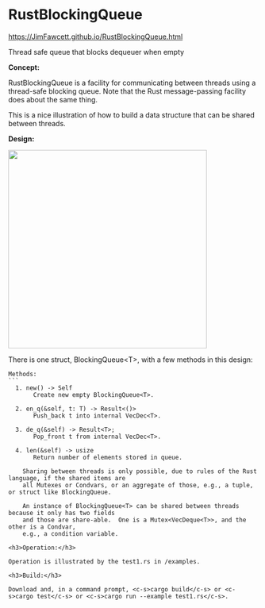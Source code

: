 # RustBlockingQueue

https://JimFawcett.github.io/RustBlockingQueue.html

Thread safe queue that blocks dequeuer when empty

__Concept:__

  RustBlockingQueue is a facility for communicating between threads using a thread-safe blocking queue.  Note that
  the Rust message-passing facility does about the same thing.

  This is a nice illustration of how to build a data structure that can be shared between threads.

__Design:__

  <img src="https://JimFawcett.github.io/Pictures/BlockingQDiagram.JPG" width="400" />
  
  There is one struct, BlockingQueue&lt;T&gt;, with a few methods in this design:
  
    Methods:
    ```
      1. new() -> Self
           Create new empty BlockingQueue<T>.
 
      2. en_q(&self, t: T) -> Result<()>
           Push_back t into internal VecDec<T>.
  
      3. de_q(&self) -> Result<T>;
           Pop_front t from internal VecDec<T>.

      4. len(&self) -> usize
           Return number of elements stored in queue.
```
    Sharing between threads is only possible, due to rules of the Rust language, if the shared items are 
    all Mutexes or Condvars, or an aggregate of those, e.g., a tuple, or struct like BlockingQueue.

    An instance of BlockingQueue<T> can be shared between threads because it only has two fields
    and those are share-able.  One is a Mutex<VecDeque<T>>, and the other is a Condvar,
    e.g., a condition variable.

<h3>Operation:</h3>

Operation is illustrated by the test1.rs in /examples.

<h3>Build:</h3>

Download and, in a command prompt, <c-s>cargo build</c-s> or <c-s>cargo test</c-s> or <c-s>cargo run --example test1.rs</c-s>.
